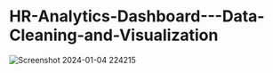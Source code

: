 # HR-Analytics-Dashboard---Data-Cleaning-and-Visualization 
![Screenshot 2024-01-04 224215](https://github.com/Snehal1915/HR-Analytics-Dashboard---Data-Cleaning-and-Visualization/assets/152618224/e41a09f7-acfd-4743-9026-23abca19bac0)
